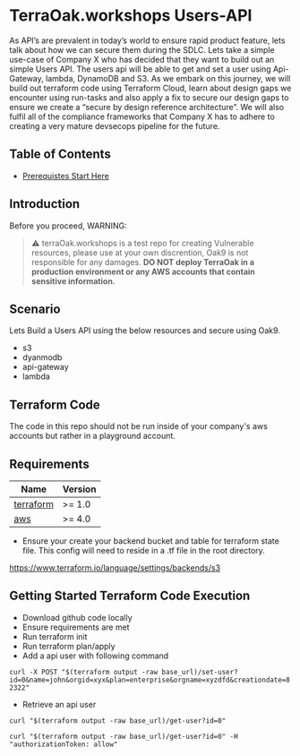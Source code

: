 # TerraOak.workshops Users-API 

As API’s are prevalent in today’s world to ensure rapid product feature, lets talk about how we can secure them during the SDLC.  Lets take a simple use-case of  Company X who has decided that they want to build out an simple Users API.  The users api will be able to get and set a user using Api-Gateway, lambda, DynamoDB and S3.  As we embark on this journey, we will build out terraform code using Terraform Cloud, learn about design gaps we encounter using run-tasks and also apply a fix to secure our design gaps to ensure we  create a “secure by design reference architecture”.  We will also fulfil all of the compliance frameworks that Company X has to adhere to creating a very mature devsecops pipeline for the future. 

## Table of Contents

* [Prerequistes Start Here](https://learn.oak9.io/workshops/terraform-cloud)


## Introduction 

Before you proceed, WARNING:
> :warning: terraOak.workshops is a test repo for creating Vulnerable resources, please use at your own discrention, Oak9 is not responsible for any damages. **DO NOT deploy TerraOak in a production environment or any AWS accounts that contain sensitive information.**

## Scenario

Lets Build a Users API using the below resources and secure using Oak9. 

* s3
* dyanmodb
* api-gateway
* lambda 

## Terraform Code 

The code in this repo should not be run inside of your company's aws accounts but rather in a playground account.   

## Requirements

| Name | Version |
|------|---------|
| <a name="requirement_terraform"></a> [terraform](#requirement\_terraform) | >= 1.0 |
| <a name="requirement_aws"></a> [aws](#requirement\_aws) | >= 4.0 |


* Ensure your create your backend bucket and table for terraform state file. This config will need to reside in a .tf file in the root directory. 

https://www.terraform.io/language/settings/backends/s3

## Getting Started Terraform Code Execution

* Download github code locally 
* Ensure requirements are met 
* Run terraform init 
* Run terraform plan/apply 
* Add a api user with following command 

`curl -X POST "$(terraform output -raw base_url)/set-user?id=0&name=john&orgid=xyx&plan=enterprise&orgname=xyzdfd&creationdate=82322"`

* Retrieve an api user 

`curl "$(terraform output -raw base_url)/get-user?id=0"`
 
`curl "$(terraform output -raw base_url)/get-user?id=0" -H "authorizationToken: allow"`

